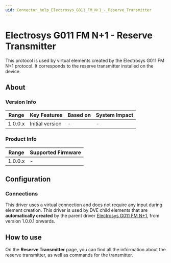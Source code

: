 ```yaml
---
uid: Connector_help_Electrosys_G011_FM_N+1_-_Reserve_Transmitter
---
```


# Electrosys G011 FM N+1 - Reserve Transmitter

This protocol is used by virtual elements created by the Electrosys G011 FM N+1 protocol. It corresponds to the reserve transmitter installed on the device.

## About

### Version Info

| **Range** | **Key Features** | **Based on** | **System Impact** |
|-----------|------------------|--------------|-------------------|
| 1.0.0.x   | Initial version  | \-           | \-                |

### Product Info

| **Range** | **Supported Firmware** |
|-----------|------------------------|
| 1.0.0.x   | \-                     |

## Configuration

### Connections

This driver uses a virtual connection and does not require any input during element creation. This driver is used by DVE child elements that are **automatically created** by the parent driver [Electrosys G011 FM N+1](xref:Connector_help_Electrosys_G011_FM_N+1), from version 1.0.0.1 onwards.

## How to use

On the **Reserve Transmitter** page, you can find all the information about the reserve transmitter, as well as commands for the transmitter.

